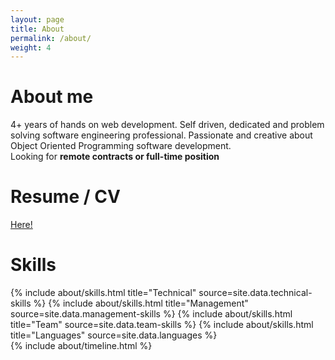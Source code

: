 ```yaml
---
layout: page
title: About
permalink: /about/
weight: 4
---
```


# **About me**
4+ years of hands on web development. Self driven, dedicated and problem solving software engineering professional.
Passionate and creative about Object Oriented Programming software development.<br>
Looking for <b>remote contracts or full-time position</b>

# **Resume / CV**
<a href="{{ site.author.resume }}">Here!</a>

# **Skills**
<div class="row">
{% include about/skills.html title="Technical" source=site.data.technical-skills %}
{% include about/skills.html title="Management" source=site.data.management-skills %}
{% include about/skills.html title="Team" source=site.data.team-skills %}
{% include about/skills.html title="Languages" source=site.data.languages %}
</div>

<div class="row">
{% include about/timeline.html %}
</div>